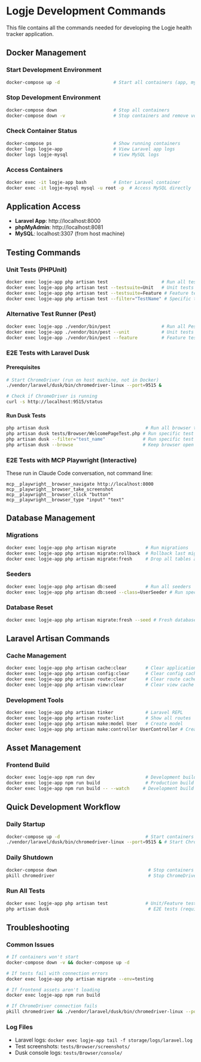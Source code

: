 # Logje Development Commands

This file contains all the commands needed for developing the Logje health tracker application.

## Docker Management

### Start Development Environment
```bash
docker-compose up -d                    # Start all containers (app, mysql, phpmyadmin)
```

### Stop Development Environment
```bash
docker-compose down                     # Stop all containers
docker-compose down -v                  # Stop containers and remove volumes (deletes database!)
```

### Check Container Status
```bash
docker-compose ps                       # Show running containers
docker logs logje-app                   # View Laravel app logs
docker logs logje-mysql                 # View MySQL logs
```

### Access Containers
```bash
docker exec -it logje-app bash          # Enter Laravel container
docker exec -it logje-mysql mysql -u root -p  # Access MySQL directly
```

## Application Access

- **Laravel App**: http://localhost:8000
- **phpMyAdmin**: http://localhost:8081
- **MySQL**: localhost:3307 (from host machine)

## Testing Commands

### Unit Tests (PHPUnit)
```bash
docker exec logje-app php artisan test                    # Run all tests
docker exec logje-app php artisan test --testsuite=Unit   # Unit tests only
docker exec logje-app php artisan test --testsuite=Feature # Feature tests only
docker exec logje-app php artisan test --filter="TestName" # Specific test
```

### Alternative Test Runner (Pest)
```bash
docker exec logje-app ./vendor/bin/pest                   # Run all Pest tests
docker exec logje-app ./vendor/bin/pest --unit            # Unit tests only
docker exec logje-app ./vendor/bin/pest --feature         # Feature tests only
```

### E2E Tests with Laravel Dusk

#### Prerequisites
```bash
# Start ChromeDriver (run on host machine, not in Docker)
./vendor/laravel/dusk/bin/chromedriver-linux --port=9515 &

# Check if ChromeDriver is running
curl -s http://localhost:9515/status
```

#### Run Dusk Tests
```bash
php artisan dusk                                    # Run all browser tests
php artisan dusk tests/Browser/WelcomePageTest.php # Run specific test file
php artisan dusk --filter="test_name"              # Run specific test
php artisan dusk --browse                          # Keep browser open after tests
```

### E2E Tests with MCP Playwright (Interactive)
These run in Claude Code conversation, not command line:
```
mcp__playwright__browser_navigate http://localhost:8000
mcp__playwright__browser_take_screenshot
mcp__playwright__browser_click "button"
mcp__playwright__browser_type "input" "text"
```

## Database Management

### Migrations
```bash
docker exec logje-app php artisan migrate           # Run migrations
docker exec logje-app php artisan migrate:rollback  # Rollback last migration
docker exec logje-app php artisan migrate:fresh     # Drop all tables and re-run migrations
```

### Seeders
```bash
docker exec logje-app php artisan db:seed           # Run all seeders
docker exec logje-app php artisan db:seed --class=UserSeeder # Run specific seeder
```

### Database Reset
```bash
docker exec logje-app php artisan migrate:fresh --seed # Fresh database with seed data
```

## Laravel Artisan Commands

### Cache Management
```bash
docker exec logje-app php artisan cache:clear       # Clear application cache
docker exec logje-app php artisan config:clear      # Clear config cache
docker exec logje-app php artisan route:clear       # Clear route cache
docker exec logje-app php artisan view:clear        # Clear view cache
```

### Development Tools
```bash
docker exec logje-app php artisan tinker            # Laravel REPL
docker exec logje-app php artisan route:list        # Show all routes
docker exec logje-app php artisan make:model User   # Create model
docker exec logje-app php artisan make:controller UserController # Create controller
```

## Asset Management

### Frontend Build
```bash
docker exec logje-app npm run dev                   # Development build (watch mode)
docker exec logje-app npm run build                 # Production build
docker exec logje-app npm run build -- --watch     # Development build with watch
```

## Quick Development Workflow

### Daily Startup
```bash
docker-compose up -d                                # Start containers
./vendor/laravel/dusk/bin/chromedriver-linux --port=9515 & # Start ChromeDriver for tests
```

### Daily Shutdown
```bash
docker-compose down                                  # Stop containers
pkill chromedriver                                   # Stop ChromeDriver
```

### Run All Tests
```bash
docker exec logje-app php artisan test              # Unit/Feature tests
php artisan dusk                                     # E2E tests (requires ChromeDriver)
```

## Troubleshooting

### Common Issues
```bash
# If containers won't start
docker-compose down -v && docker-compose up -d

# If tests fail with connection errors
docker exec logje-app php artisan migrate --env=testing

# If frontend assets aren't loading
docker exec logje-app npm run build

# If ChromeDriver connection fails
pkill chromedriver && ./vendor/laravel/dusk/bin/chromedriver-linux --port=9515 &
```

### Log Files
- Laravel logs: `docker exec logje-app tail -f storage/logs/laravel.log`
- Test screenshots: `tests/Browser/screenshots/`
- Dusk console logs: `tests/Browser/console/`